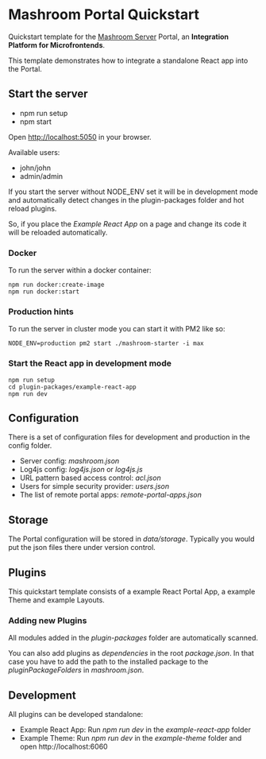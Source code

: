 # Mashroom Portal Quickstart

Quickstart template for the [Mashroom Server](https://www.mashroom-server.com) Portal, an **Integration Platform for Microfrontends**.

This template demonstrates how to integrate a standalone React app into the Portal.

## Start the server

-   npm run setup
-   npm start

Open [http://localhost:5050](http://localhost:5050) in your browser.

Available users:

-   john/john
-   admin/admin

If you start the server without NODE_ENV set it will be in development mode and automatically detect changes in the
plugin-packages folder and hot reload plugins.

So, if you place the _Example React App_ on a page and change its code it will be reloaded automatically.

### Docker

To run the server within a docker container:

    npm run docker:create-image
    npm run docker:start

### Production hints

To run the server in cluster mode you can start it with PM2 like so:

    NODE_ENV=production pm2 start ./mashroom-starter -i max

### Start the React app in development mode

    npm run setup
    cd plugin-packages/example-react-app
    npm run dev

## Configuration

There is a set of configuration files for development and production in the config folder.

-   Server config: _mashroom.json_
-   Log4js config: _log4js.json_ or _log4js.js_
-   URL pattern based access control: _acl.json_
-   Users for simple security provider: _users.json_
-   The list of remote portal apps: _remote-portal-apps.json_

## Storage

The Portal configuration will be stored in _data/storage_. Typically you would put the json files there
under version control.

## Plugins

This quickstart template consists of a example React Portal App, a example Theme and example Layouts.

### Adding new Plugins

All modules added in the _plugin-packages_ folder are automatically scanned.

You can also add plugins as _dependencies_ in the root _package.json_.
In that case you have to add the path to the installed package to the _pluginPackageFolders_ in _mashroom.json_.

## Development

All plugins can be developed standalone:

-   Example React App: Run _npm run dev_ in the _example-react-app_ folder
-   Example Theme: Run _npm run dev_ in the _example-theme_ folder and open http://localhost:6060
